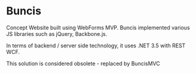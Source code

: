 Buncis
======

Concept Website built using WebForms MVP. Buncis implemented various JS libraries such as jQuery, Backbone.js. 

In terms of backend / server side technology, it uses .NET 3.5 with REST WCF. 

This solution is considered obsolete - replaced by BuncisMVC